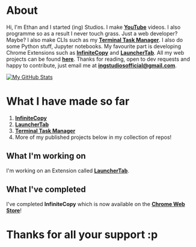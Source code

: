# About
Hi, I'm Ethan and I started (ing) Studios. I make [**YouTube**](https://youtube.com/@ai-turtle) videos. I also programme so as a result I never touch grass. Just a web developer? Maybe? I also make CLIs such as my [**Terminal Task Manager**](https://github.com/ingStudiosOfficial/terminaltaskmanager). I also do some Python stuff, Jupyter notebooks. My favourite part is developing Chrome Extensions such as [**InfiniteCopy**](https://github.com/ing-Studios-Web-Labs/infinitecopy) and [**LauncherTab**](https://github.com/ing-Studios-Web-Labs/launchertab). All my web projects can be found [**here**](https://github.com/ing-Studios-Web-Labs). Thanks for reading, open to dev requests and happy to contribute, just email me at [**ingstudiosofficial@gmail.com**](mailto:ingstudiosofficial@gmail.com?subject=Developer%20Request).

[![My GitHub Stats](https://github-readme-stats.vercel.app/api?username=ingStudiosOfficial)](https://github.com/anuraghazra/github-readme-stats)

# What I have made so far
1. [**InfiniteCopy**](https://github.com/ing-Studios-Web-Labs/infinitecopy)
2. [**LauncherTab**](https://github.com/ing-Studios-Web-Labs/launchertab)
3. [**Terminal Task Manager**](https://github.com/ingStudiosOfficial/terminaltaskmanager)
4. More of my published projects below in my collection of repos!

## What I'm working on
I'm working on an Extension called [**LauncherTab**](https://github.com/ing-Studios-Web-Labs/launchertab).

## What I've completed
I've completed **InfiniteCopy** which is now available on the [**Chrome Web Store**](https://chromewebstore.google.com/detail/infinitecopy/pdpmaoljompdbigcclpkkhjoiompjpkc)!

# Thanks for all your support :p
